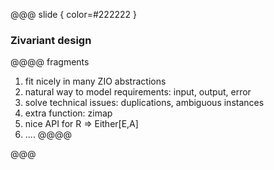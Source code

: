 @@@ slide { color=#222222 }

### Zivariant design

@@@@ fragments  
1. fit nicely in many ZIO abstractions
2. natural way to model requirements: input, output, error
3. solve technical issues: duplications, ambiguous instances
4. extra function: zimap
5. nice API for R => Either[E,A]
6. ....
@@@@

@@@